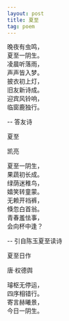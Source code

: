 ```yaml
---
layout: post
title: 夏至
tag: poem
---
```


晚夜有虫鸣，<br />
夏至一阴生。<br />
凌晨听落雨，<br />
声声皆入梦。<br />
披衣初上灯，<br />
旧友新诗成。<br />
迎宾风铃响，<br />
临窗鹿独行。

-- 答友诗

夏至

凯亮

夏至一阴生，<br />
果蔬初长成。<br />
绿荫迷稚鸟，<br />
嬉笑转童蒙。<br />
无赖开裆裤，<br />
倏忽白首翁。<br />
青春羞怯事，<br />
会向杯中逢？

-- 引自陈玉夏至读诗

夏至日作

唐·权德舆

璿枢无停运，<br />
四序相错行。<br />
寄言赫曦景，<br />
今日一阴生。